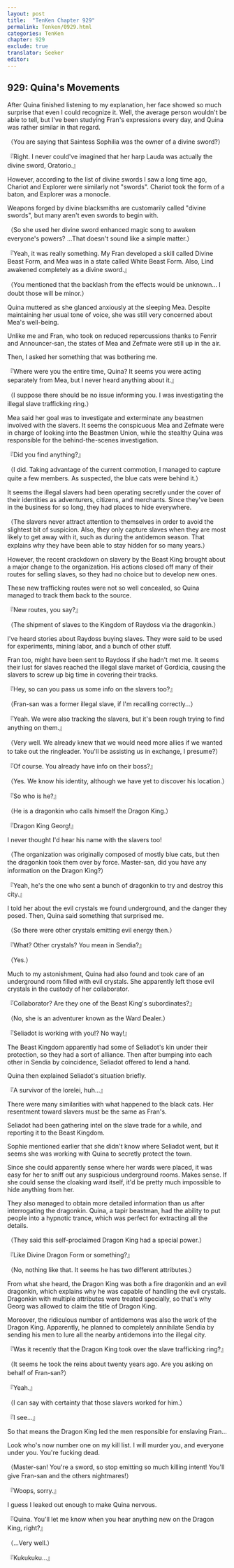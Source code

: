 ```yaml
---
layout: post
title:  "TenKen Chapter 929"
permalink: Tenken/0929.html
categories: TenKen
chapter: 929
exclude: true
translator: Seeker
editor: 
---
```

<h2>929: Quina's Movements</h2>

After Quina finished listening to my explanation, her face showed so much surprise that even I could recognize it. Well, the average person wouldn't be able to tell, but I've been studying Fran's expressions every day, and Quina was rather similar in that regard.

（You are saying that Saintess Sophilia was the owner of a divine sword?）

『Right. I never could've imagined that her harp Lauda was actually the divine sword, Oratorio.』

However, according to the list of divine swords I saw a long time ago, Chariot and Explorer were similarly not "swords". Chariot took the form of a baton, and Explorer was a monocle.

Weapons forged by divine blacksmiths are customarily called "divine swords", but many aren't even swords to begin with.

（So she used her divine sword enhanced magic song to awaken everyone's powers? ...That doesn't sound like a simple matter.）

『Yeah, it was really something. My Fran developed a skill called Divine Beast Form, and Mea was in a state called White Beast Form. Also, Lind awakened completely as a divine sword.』

（You mentioned that the backlash from the effects would be unknown... I doubt those will be minor.）

Quina muttered as she glanced anxiously at the sleeping Mea. Despite maintaining her usual tone of voice, she was still very concerned about Mea's well-being.

Unlike me and Fran, who took on reduced repercussions thanks to Fenrir and Announcer-san, the states of Mea and Zefmate were still up in the air.

Then, I asked her something that was bothering me.

『Where were you the entire time, Quina? It seems you were acting separately from Mea, but I never heard anything about it.』

（I suppose there should be no issue informing you. I was investigating the illegal slave trafficking ring.）

Mea said her goal was to investigate and exterminate any beastmen involved with the slavers. It seems the conspicuous Mea and Zefmate were in charge of looking into the Beastmen Union, while the stealthy Quina was responsible for the behind-the-scenes investigation.

『Did you find anything?』

（I did. Taking advantage of the current commotion, I managed to capture quite a few members. As suspected, the blue cats were behind it.）

It seems the illegal slavers had been operating secretly under the cover of their identities as adventurers, citizens, and merchants. Since they've been in the business for so long, they had places to hide everywhere.

（The slavers never attract attention to themselves in order to avoid the slightest bit of suspicion. Also, they only capture slaves when they are most likely to get away with it, such as during the antidemon season. That explains why they have been able to stay hidden for so many years.）

However, the recent crackdown on slavery by the Beast King brought about a major change to the organization. His actions closed off many of their routes for selling slaves, so they had no choice but to develop new ones.

These new trafficking routes were not so well concealed, so Quina managed to track them back to the source.

『New routes, you say?』

（The shipment of slaves to the Kingdom of Raydoss via the dragonkin.）

I've heard stories about Raydoss buying slaves. They were said to be used for experiments, mining labor, and a bunch of other stuff.

Fran too, might have been sent to Raydoss if she hadn't met me. It seems their lust for slaves reached the illegal slave market of Gordicia, causing the slavers to screw up big time in covering their tracks.

『Hey, so can you pass us some info on the slavers too?』

（Fran-san was a former illegal slave, if I'm recalling correctly...）

『Yeah. We were also tracking the slavers, but it's been rough trying to find anything on them.』

（Very well. We already knew that we would need more allies if we wanted to take out the ringleader. You'll be assisting us in exchange, I presume?）

『Of course. You already have info on their boss?』

（Yes. We know his identity, although we have yet to discover his location.）

『So who is he?』

（He is a dragonkin who calls himself the Dragon King.）

『Dragon King Georg!』

I never thought I'd hear his name with the slavers too!

（The organization was originally composed of mostly blue cats, but then the dragonkin took them over by force. Master-san, did you have any information on the Dragon King?）

『Yeah, he's the one who sent a bunch of dragonkin to try and destroy this city.』

I told her about the evil crystals we found underground, and the danger they posed. Then, Quina said something that surprised me.

（So there were other crystals emitting evil energy then.）

『What? Other crystals? You mean in Sendia?』

（Yes.）

Much to my astonishment, Quina had also found and took care of an underground room filled with evil crystals. She apparently left those evil crystals in the custody of her collaborator.

『Collaborator? Are they one of the Beast King's subordinates?』

（No, she is an adventurer known as the Ward Dealer.）

『Seliadot is working with you!? No way!』

The Beast Kingdom apparently had some of Seliadot's kin under their protection, so they had a sort of alliance. Then after bumping into each other in Sendia by coincidence, Seliadot offered to lend a hand.

Quina then explained Seliadot's situation briefly.

『A survivor of the lorelei, huh...』

There were many similarities with what happened to the black cats. Her resentment toward slavers must be the same as Fran's.

Seliadot had been gathering intel on the slave trade for a while, and reporting it to the Beast Kingdom.

Sophie mentioned earlier that she didn't know where Seliadot went, but it seems she was working with Quina to secretly protect the town.

Since she could apparently sense where her wards were placed, it was easy for her to sniff out any suspicious underground rooms. Makes sense. If she could sense the cloaking ward itself, it'd be pretty much impossible to hide anything from her.

They also managed to obtain more detailed information than us after interrogating the dragonkin. Quina, a tapir beastman, had the ability to put people into a hypnotic trance, which was perfect for extracting all the details.

（They said this self-proclaimed Dragon King had a special power.）

『Like Divine Dragon Form or something?』

（No, nothing like that. It seems he has two different attributes.）

From what she heard, the Dragon King was both a fire dragonkin and an evil dragonkin, which explains why he was capable of handling the evil crystals. Dragonkin with multiple attributes were treated specially, so that's why Georg was allowed to claim the title of Dragon King.

Moreover, the ridiculous number of antidemons was also the work of the Dragon King. Apparently, he planned to completely annihilate Sendia by sending his men to lure all the nearby antidemons into the illegal city.

『Was it recently that the Dragon King took over the slave trafficking ring?』

（It seems he took the reins about twenty years ago. Are you asking on behalf of Fran-san?）

『Yeah.』

（I can say with certainty that those slavers worked for him.）

『I see...』

So that means the Dragon King led the men responsible for enslaving Fran...

Look who's now number one on my kill list. I will murder you, and everyone under you. You're fucking dead.

（Master-san! You're a sword, so stop emitting so much killing intent! You'll give Fran-san and the others nightmares!）

『Woops, sorry.』

I guess I leaked out enough to make Quina nervous.

『Quina. You'll let me know when you hear anything new on the Dragon King, right?』

（...Very well.）

『Kukukuku...』



